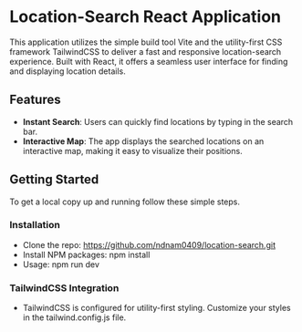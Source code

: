 # Location-Search React Application

This application utilizes the simple build tool Vite and the utility-first CSS framework TailwindCSS to deliver a fast and responsive location-search experience. Built with React, it offers a seamless user interface for finding and displaying location details.
## Features

- **Instant Search**: Users can quickly find locations by typing in the search bar.
- **Interactive Map**: The app displays the searched locations on an interactive map, making it easy to visualize their positions.

## Getting Started

To get a local copy up and running follow these simple steps.

### Installation

- Clone the repo: https://github.com/ndnam0409/location-search.git
- Install NPM packages: npm install
- Usage: npm run dev
  
### TailwindCSS Integration

- TailwindCSS is configured for utility-first styling. Customize your styles in the tailwind.config.js file.

